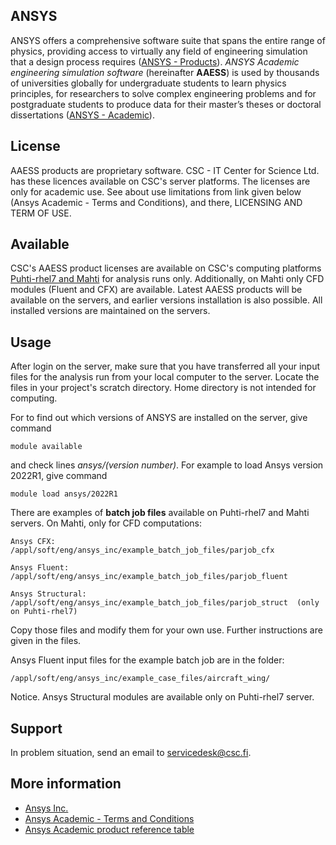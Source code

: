 ## ANSYS
ANSYS offers a comprehensive software suite that spans the entire range of physics, providing access to virtually any field of engineering simulation that a design process requires ([ANSYS - Products](https://www.ansys.com/products)). *ANSYS Academic engineering simulation software*  (hereinafter **AAESS**) is used by thousands of universities globally for undergraduate students to learn physics principles, for researchers to solve complex engineering problems and for postgraduate students to produce data for their master’s theses or doctoral dissertations ([ANSYS - Academic](https://www.ansys.com/academic)).

## License

AAESS products are proprietary software. CSC - IT Center for Science Ltd. has these licences available on CSC's server platforms. The licenses are only for academic use.  See about use limitations from link given below (Ansys Academic - Terms and Conditions), and there, LICENSING AND TERM OF USE.

## Available

CSC's AAESS product licenses are available on CSC's computing platforms [Puhti-rhel7 and Mahti](../computing/available-systems.md) for analysis runs only. Additionally, on Mahti only CFD modules (Fluent and CFX) are available.  Latest AAESS products will be available on the servers, and earlier versions installation is also possible.  All installed versions are maintained on the servers.  

## Usage

After login on the server, make sure that you have transferred all your input files for the analysis run from your local computer to the server.  Locate the files in your project's scratch directory.  Home directory is not intended for computing.

For to find out which versions of ANSYS are installed on the server, give command

    module available

and check lines *ansys/(version number)*. For example to load Ansys version 2022R1, give command

    module load ansys/2022R1

There are examples of **batch job files** available on Puhti-rhel7 and Mahti servers.  On Mahti, only for CFD computations:

    Ansys CFX:        /appl/soft/eng/ansys_inc/example_batch_job_files/parjob_cfx

    Ansys Fluent:     /appl/soft/eng/ansys_inc/example_batch_job_files/parjob_fluent

    Ansys Structural: /appl/soft/eng/ansys_inc/example_batch_job_files/parjob_struct  (only on Puhti-rhel7)

Copy those files and modify them for your own use. Further instructions are given in the files.

Ansys Fluent input files for the example batch job are in the folder:
 
    /appl/soft/eng/ansys_inc/example_case_files/aircraft_wing/
    
Notice.  Ansys Structural modules are available only on Puhti-rhel7 server.

## Support

In problem situation, send an email to servicedesk@csc.fi.

## More information

* [Ansys Inc.](https://www.ansys.com/)
* [Ansys Academic - Terms and Conditions](https://www.ansys.com/academic/terms-and-conditions)
* [Ansys Academic product reference table](https://www.ansys.com/content/dam/product/academic/academic-product-reference-table-2021-r1.pdf)


